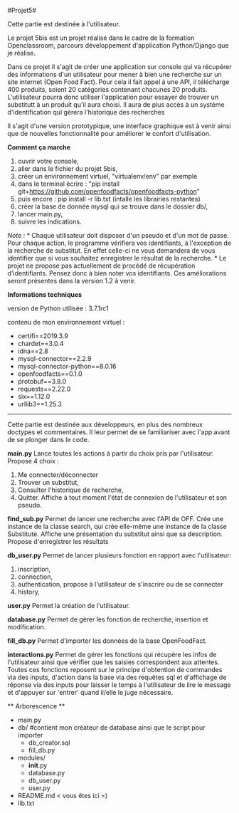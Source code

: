 #Projet5#

Cette partie est destinée à l'utilisateur.

Le projet 5bis est un projet réalisé dans le cadre de la formation Openclassroom,
parcours développement d'application Python/Django que je réalise.

Dans ce projet il s'agit de créer une application sur console qui va récupérer des
informations d'un utilisateur pour mener à bien une recherche sur un site internet
(Open Food Fact). Pour cela il fait appel à une API, il télécharge 400 produits, soient
20 catégories contenant chacunes 20 produits. L'utilisateur pourra donc utiliser l'application
pour essayer de trouver un substitutt à un produit qu'il aura choisi. Il aura de plus accès
à un système d'identification qui gèrera l'historique des recherches


Il s'agit d'une version prototypique, une interface graphique est à venir ainsi que de
nouvelles fonctionnalité pour améliorer le confort d'utilisation.


**Comment ça marche**

1. ouvrir votre console,
2. aller dans le fichier du projet 5bis,
3. créer un environnement virtuel, "virtualenv/env" par exemple
4. dans le terminal écrire : "pip install git+https://github.com/openfoodfacts/openfoodfacts-python"
5. puis encore : pip install -r lib.txt (intalle les librairies restantes)
6. créer la base de donnée mysql qui se trouve dans le dossier db/,
5. lancer main.py,
6. suivre les indications.

*Note :*
    * Chaque utilisateur doit disposer d'un pseudo et d'un mot de passe. Pour chaque action,
    le programme vérifiera vos identifiants, à l'exception de la recherche de substitut.
    En effet celle-ci ne vous demandera de vous identifier que si vous souhaitez enregistrer
    le résultat de la recherche.
    * Le projet ne propose pas actuellement de procédé de récupération d'identifiants. Pensez donc
    à bien noter vos identifiants. Ces améliorations seront présentes dans la version 1.2 à venir.


**Informations techniques**

version de Python utilisée : 3.7.1rc1

contenu de mon environnement virtuel :
* certifi==2019.3.9
* chardet==3.0.4
* idna==2.8
* mysql-connector==2.2.9
* mysql-connector-python==8.0.16
* openfoodfacts==0.1.0
* protobuf==3.8.0
* requests==2.22.0
* six==1.12.0
* urllib3==1.25.3


- - - - - - -
Cette partie est destinée aux développeurs, en plus des nombreux doctypes et commentaires. Il leur permet
de se familiariser avec l'app avant de se plonger dans le code.

**main.py**
Lance toutes les actions à partir du choix pris par l'utilisateur.
Propose 4 choix :
1. Me connecter/déconnecter
2. Trouver un substitut,
3. Consulter l'historique de recherche,
4. Quitter.
Affiche à tout moment l'état de connexion de l'utilisateur et son pseudo.

**find_sub.py**
Permet de lancer une recherche avec l'API de OFF.
Crée une instance de la classe search, qui crée elle-même une instance de la classe Substitute.
Affiche une présentation du substitut ainsi que sa description.
Propose d'enregistrer les résultats

**db_user.py**
Permet de lancer plusieurs fonction en rapport avec l'utilisateur:
1. inscription,
2. connection,
3. authentication, propose à l'utilisateur de s'inscrire ou de se connecter
4. history,

**user.py**
Permet la création de l'utilisateur.

**database.py**
Permet de gérer les fonction de recherche, insertion et modification.

**fill_db.py**
Permet d'importer les données de la base OpenFoodFact.

**interactions.py**
Permet de gérer les fonctions qui récupère les infos de l'utilisateur ainsi que vérifier que les saisies correspondent aux attentes.
Toutes ces fonctions reposent sur le principe d'obtention de commandes via des inputs, d'action dans la base via des requêtes sql et d'affichage de réponse via des inputs pour laisser le temps à l'utilisateur de lire le message et d'appuyer sur 'entrer' quand il/elle le juge nécessaire.

** Arborescence **

* main.py
* db/ #contient mon créateur de database ainsi que le script pour importer
    * db_creator.sql
    * fill_db.py
* modules/
    * __init__.py
    * database.py
    * db_user.py
    * user.py
* README.md < vous êtes ici =)
* lib.txt

